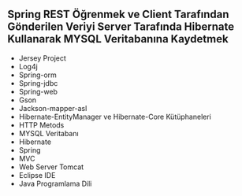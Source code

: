 ## Spring REST Öğrenmek ve Client Tarafından Gönderilen Veriyi Server Tarafında Hibernate Kullanarak MYSQL Veritabanına Kaydetmek
- Jersey Project
- Log4j
- Spring-orm
- Spring-jdbc
- Spring-web
- Gson
- Jackson-mapper-asl
- Hibernate-EntityManager ve Hibernate-Core Kütüphaneleri
- HTTP Metods
- MYSQL Veritabanı
- Hibernate
- Spring
- MVC
- Web Server Tomcat
- Eclipse IDE
- Java Programlama Dili  
